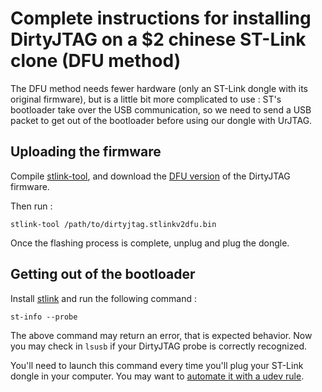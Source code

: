 # Complete instructions for installing DirtyJTAG on a $2 chinese ST-Link clone (DFU method)

The DFU method needs fewer hardware (only an ST-Link dongle with its original firmware), but is a little bit more complicated to use : ST's bootloader take over the USB communication, so we need to send a USB packet to get out of the bootloader before using our dongle with UrJTAG.

## Uploading the firmware

Compile [stlink-tool](https://github.com/jeanthom/stlink-tool), and download the [DFU version](https://github.com/jeanthom/DirtyJTAG/releases) of the DirtyJTAG firmware.

Then run :

```
stlink-tool /path/to/dirtyjtag.stlinkv2dfu.bin
```

Once the flashing process is complete, unplug and plug the dongle.

## Getting out of the bootloader

Install [stlink](https://github.com/texane/stlink) and run the following command :

```
st-info --probe
```

The above command may return an error, that is expected behavior. Now you may check in `lsusb` if your DirtyJTAG probe is correctly recognized.

You'll need to launch this command every time you'll plug your ST-Link dongle in your computer. You may want to [automate it with a udev rule](https://lujji.github.io/blog/installing-blackmagic-via-stlink-bootloader/).
